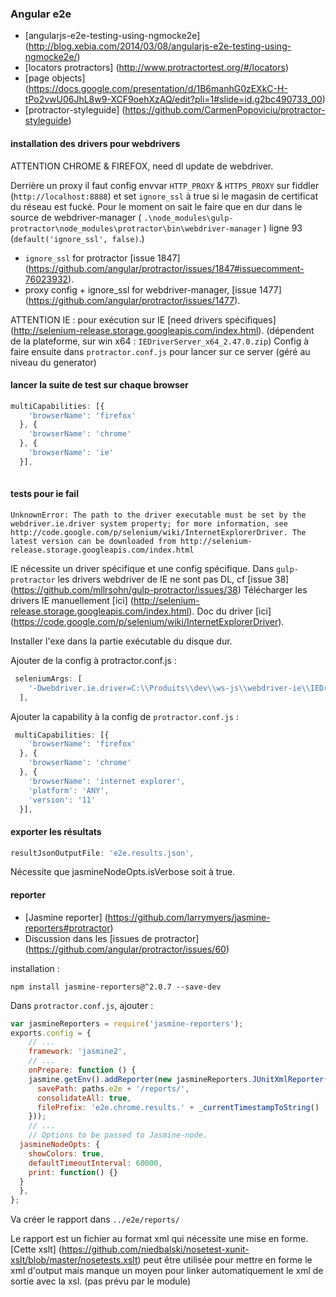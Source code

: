 ### Angular e2e

- [angularjs-e2e-testing-using-ngmocke2e] (http://blog.xebia.com/2014/03/08/angularjs-e2e-testing-using-ngmocke2e/)
- [locators protractors] (http://www.protractortest.org/#/locators)
- [page objects] (https://docs.google.com/presentation/d/1B6manhG0zEXkC-H-tPo2vwU06JhL8w9-XCF9oehXzAQ/edit?pli=1#slide=id.g2bc490733_00)
- [protractor-styleguide] (https://github.com/CarmenPopoviciu/protractor-styleguide)

#### installation des drivers pour webdrivers

ATTENTION CHROME & FIREFOX, need dl update de webdriver.

Derrière un proxy il faut config envvar `HTTP_PROXY` & `HTTPS_PROXY` sur fiddler (`http://localhost:8888`)
et set `ignore_ssl` à true si le magasin de certificat du réseau est fucké. Pour le moment on sait le faire que en dur dans le source de webdriver-manager ( `.\node_modules\gulp-protractor\node_modules\protractor\bin\webdriver-manager` )
ligne 93 (`default('ignore_ssl', false)`.)

- `ignore_ssl` for protractor [issue 1847] (https://github.com/angular/protractor/issues/1847#issuecomment-76023932).
- proxy config + ignore_ssl for webdriver-manager, [issue 1477] (https://github.com/angular/protractor/issues/1477).

ATTENTION IE :
pour exécution sur IE [need drivers spécifiques] (http://selenium-release.storage.googleapis.com/index.html).
(dépendent de la plateforme, sur win x64 : `IEDriverServer_x64_2.47.0.zip`)
Config à faire ensuite dans `protractor.conf.js` pour lancer sur ce server (géré au niveau du generator)

#### lancer la suite de test sur chaque browser

```javascript
multiCapabilities: [{
    'browserName': 'firefox'
  }, {
    'browserName': 'chrome'
  }, {
    'browserName': 'ie'
  }],
  
```

#### tests pour ie fail

```
UnknownError: The path to the driver executable must be set by the webdriver.ie.driver system property; for more information, see http://code.google.com/p/selenium/wiki/InternetExplorerDriver. The latest version can be downloaded from http://selenium-release.storage.googleapis.com/index.html
```
  
IE nécessite un driver spécifique et une config spécifique.
Dans `gulp-protractor` les drivers webdriver de IE ne sont pas DL, cf [issue 38] (https://github.com/mllrsohn/gulp-protractor/issues/38)
Télécharger les drivers IE manuellement [ici] (http://selenium-release.storage.googleapis.com/index.html).
Doc du driver [ici] (https://code.google.com/p/selenium/wiki/InternetExplorerDriver).

Installer l'exe dans la partie exécutable du disque dur.

Ajouter de la config à protractor.conf.js :

```javascript
 seleniumArgs: [
    '-Dwebdriver.ie.driver=C:\\Produits\\dev\\ws-js\\webdriver-ie\\IEDriverServer.exe'
  ],
```

Ajouter la capability à la config de `protractor.conf.js` :

```javascript
 multiCapabilities: [{
    'browserName': 'firefox'
  }, {
    'browserName': 'chrome'
  }, {
    'browserName': 'internet explorer',
    'platform': 'ANY',
    'version': '11'
  }],
```

#### exporter les résultats

```javascript
resultJsonOutputFile: 'e2e.results.json',
```

Nécessite que jasmineNodeOpts.isVerbose soit à true.

#### reporter
- [Jasmine reporter] (https://github.com/larrymyers/jasmine-reporters#protractor)
- Discussion dans les [issues de protractor] (https://github.com/angular/protractor/issues/60)

installation : 
```
npm install jasmine-reporters@^2.0.7 --save-dev
```

Dans `protractor.conf.js`, ajouter :

```javascript
var jasmineReporters = require('jasmine-reporters');
exports.config = {
	// ...
	framework: 'jasmine2',
	// ...
	onPrepare: function () {
    jasmine.getEnv().addReporter(new jasmineReporters.JUnitXmlReporter({
      savePath: paths.e2e + '/reports/',
      consolidateAll: true,
      filePrefix: 'e2e.chrome.results.' + _currentTimestampToString()
    }));
	// ...
	// Options to be passed to Jasmine-node.
  jasmineNodeOpts: {
    showColors: true,
    defaultTimeoutInterval: 60000,
    print: function() {}
  }
  },
};
```

Va créer le rapport dans `../e2e/reports/`

Le rapport est un fichier au format xml qui nécessite une mise en forme.
[Cette xslt] (https://github.com/niedbalski/nosetest-xunit-xslt/blob/master/nosetests.xslt) peut être utilisée pour
mettre en forme le xml d'output mais manque un moyen pour linker automatiquement le xml de sortie avec la xsl. (pas prévu par le module)
